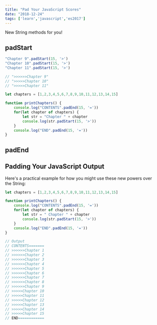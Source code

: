 ```yaml
---
title: "Pad Your JavaScript Scores"
date: "2018-12-24"
tags: ['learn','javascript','es2017']
---
```


New String methods for you!

## padStart

```javascript
"Chapter 9".padStart(15, '>')
"Chapter 10".padStart(15, '>')
"Chapter 11".padStart(15, '>')

// ">>>>>>Chapter 9"
// ">>>>>Chapter 10"
// ">>>>>Chapter 11"

let chapters = [1,2,3,4,5,6,7,8,9,10,11,12,13,14,15]

function printChapters() {
    console.log("CONTENTS".padEnd(15, '='))
    for(let chapter of chapters) {
        let str = "Chapter " + chapter
        console.log(str.padStart(15, '>'))
    }
    console.log("END".padEnd(15, '='))
}

```
## padEnd


## Padding Your JavaScript Output
Here's a practical example for how you might use these new powers over the String:
```javascript
let chapters = [1,2,3,4,5,6,7,8,9,10,11,12,13,14,15]

function printChapters() {
    console.log("CONTENTS".padEnd(15, '='))
    for(let chapter of chapters) {
        let str = " Chapter " + chapter
        console.log(str.padStart(15, '>'))
    }
    console.log("END".padEnd(15, '='))
}

// Output
// CONTENTS=======
// >>>>>>Chapter 1
// >>>>>>Chapter 2
// >>>>>>Chapter 3
// >>>>>>Chapter 4
// >>>>>>Chapter 5
// >>>>>>Chapter 6
// >>>>>>Chapter 7
// >>>>>>Chapter 8
// >>>>>>Chapter 9
// >>>>>Chapter 10
// >>>>>Chapter 11
// >>>>>Chapter 12
// >>>>>Chapter 13
// >>>>>Chapter 14
// >>>>>Chapter 15
// END============
```